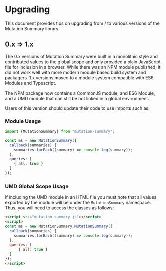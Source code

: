 # Upgrading
This document provides tips on upgrading from / to various versions of the Mutation Summary library.

## 0.x => 1.x

The 0.x versions of Mutation Summary were built in a monolithic style and 
contributed values to the global scope and only provided a plain JavaScript
file for inclusion in a browser.  While there was an NPM module published,
it did not work well with more modern module based build system and packagers.
1.x versions moved to a module system compatible with ES6 Modules and
Typescript.

The NPM package now contains a CommonJS module, and ES6 Module, and a UMD
module that can still be hot linked in a global environment.

Users of this version should update their code to use imports such as:

### Module Usage
```typescript
import {MutationSummary} from "mutation-summary";

const ms = new MutationSummary({
  callback(summaries) {
    summaries.forEach((summary) => console.log(summary));
  },
  queries: [
    { all: true }
  ]
});
```

### UMD Global Scope Usage
If including the UMD module in an HTML file you must note that all values
exported by the module will be under the `MutationSummary` namespace.  Thus,
you will need to access the classes as follows:

```html
<script src="mutation-summary.js"></script>
<script>
const ms = new MutationSummary.MutationSummary({
  callback(summaries) {
    summaries.forEach((summary) => console.log(summary));
  },
  queries: [
      { all: true }
  ]
});
</script>
```

